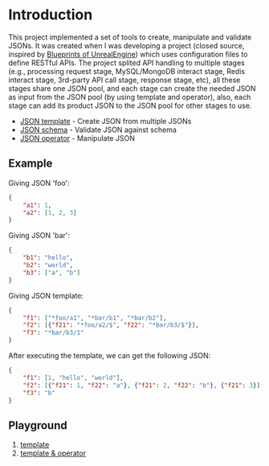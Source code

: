 # Introduction
This project implemented a set of tools to create, manipulate and validate JSONs. It was created when I was developing a project (closed source, inspired by [Blueprints of UnrealEngine](https://docs.unrealengine.com/en-US/Engine/Blueprints/index.html)) which uses configuration files to define RESTful APIs. The project splited API handling to multiple stages (e.g., processing request stage, MySQL/MongoDB interact stage, Redis interact stage, 3rd-party API call stage, response stage, etc), all these stages share one JSON pool, and each stage can create the needed JSON as input from the JSON pool (by using template and operator), also, each stage can add its product JSON to the JSON pool for other stages to use.

* [JSON template](./template) - Create JSON from multiple JSONs
* [JSON schema](./schema) - Validate JSON against schema
* [JSON operator](./operator) - Manipulate JSON


## Example
Giving JSON 'foo':
```json
{
    "a1": 1,
    "a2": [1, 2, 3]
}
```

Giving JSON 'bar':
```json
{
    "b1": "hello",
    "b2": "world",
    "b3": ["a", "b"]
}
```

Giving JSON template:
```json
{
    "f1": ["*foo/a1", "*bar/b1", "*bar/b2"],
    "f2": [{"f21": "*foo/a2/$", "f22": "*bar/b3/$"}],
    "f3": "*bar/b3/1"
}
```

After executing the template, we can get the following JSON:
```json
{
    "f1": [1, "hello", "world"],
    "f2": [{"f21": 1, "f22": "a"}, {"f21": 2, "f22": "b"}, {"f21": 3}],
    "f3": "b"
}
```

## Playground
1. [template](https://play.golang.org/p/3JcUvPEvur7)
2. [template & operator](https://play.golang.org/p/GWHASNc_BhN)
